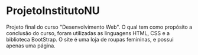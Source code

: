 # ProjetoInstitutoNU
Projeto final do curso "Desenvolvimento Web". O qual tem como propósito a conclusão do curso, foram utilizadas as linguagens HTML, CSS e a biblioteca BootStrap. O site é uma loja de roupas femininas, e possui apenas uma página. 
